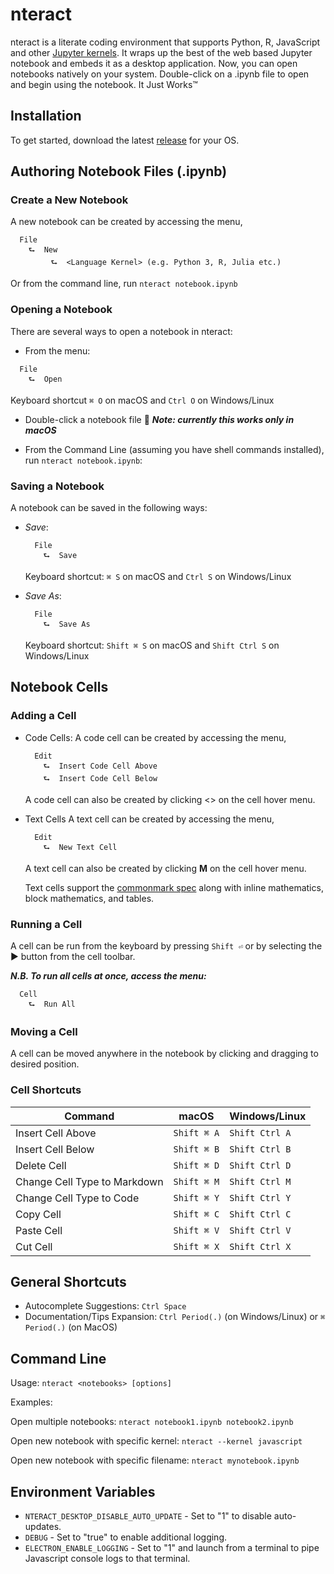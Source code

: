 # nteract

nteract is a literate coding environment that supports Python, R, JavaScript and other [Jupyter kernels](https://github.com/ipython/ipython/wiki/IPython-kernels-for-other-languages). It wraps up the best of the web based Jupyter notebook and embeds it as a desktop application. Now, you can open notebooks natively on your system. Double-click on a .ipynb file to open and begin using the notebook. It Just Works™

## Installation

To get started, download the latest [release](https://github.com/nteract/nteract/releases) for your OS.

## Authoring Notebook Files (.ipynb)

### Create a New Notebook

A new notebook can be created by accessing the menu,

```
  File
    ⮑  New
         ⮑  <Language Kernel> (e.g. Python 3, R, Julia etc.)
```

Or from the command line, run `nteract notebook.ipynb`

### Opening a Notebook

There are several ways to open a notebook in nteract:

* From the menu:

```
  File
    ⮑  Open
```

Keyboard shortcut `⌘ O` on macOS and `Ctrl O` on Windows/Linux

* Double-click a notebook file :tada: **_Note: currently this works only in macOS_**

* From the Command Line (assuming you have shell commands installed), run `nteract notebook.ipynb`:

### Saving a Notebook

A notebook can be saved in the following ways:

* _Save_:
    ```
      File
        ⮑  Save
    ```

    Keyboard shortcut: `⌘ S` on macOS and `Ctrl S` on Windows/Linux

* _Save As_:
  ```
    File
      ⮑  Save As
  ```

  Keyboard shortcut: `Shift ⌘ S` on macOS and `Shift Ctrl S` on Windows/Linux

## Notebook Cells

### Adding a Cell

* Code Cells:
    A code cell can be created by accessing the menu,

    ```
      Edit
        ⮑  Insert Code Cell Above
        ⮑  Insert Code Cell Below
    ```

    A code cell can also be created by clicking <> on the cell hover menu.

* Text Cells
    A text cell can be created by accessing the menu,

    ```
      Edit
        ⮑  New Text Cell
    ```

    A text cell can also be created by clicking **M** on the cell hover menu.

    Text cells support the [commonmark spec](http://commonmark.org/) along with
    inline mathematics, block mathematics, and tables.

### Running a Cell

A cell can be run from the keyboard by pressing `Shift ⏎` or by selecting the ▶︎ button from the cell toolbar.

**_N.B. To run all cells at once, access the menu:_**

```
  Cell
    ⮑  Run All
```

### Moving a Cell

A cell can be moved anywhere in the notebook by clicking and dragging to desired position.

### Cell Shortcuts

Command | macOS | Windows/Linux
---|---|---
Insert Cell Above | `Shift ⌘ A` | `Shift Ctrl A`
Insert Cell Below | `Shift ⌘ B` | `Shift Ctrl B`
Delete Cell | `Shift ⌘ D` | `Shift Ctrl D`
Change Cell Type to Markdown | `Shift ⌘ M` | `Shift Ctrl M`
Change Cell Type to Code | `Shift ⌘ Y` | `Shift Ctrl Y`
Copy Cell | `Shift ⌘ C` | `Shift Ctrl C`
Paste Cell | `Shift ⌘ V` | `Shift Ctrl V`
Cut Cell | `Shift ⌘ X` | `Shift Ctrl X`

## General Shortcuts

* Autocomplete Suggestions: `Ctrl Space`
* Documentation/Tips Expansion: `Ctrl Period(.)` (on Windows/Linux) or `⌘ Period(.)` (on MacOS)

## Command Line

Usage: `nteract <notebooks> [options]`

Examples:

Open multiple notebooks: `nteract notebook1.ipynb notebook2.ipynb`

Open new notebook with specific kernel: `nteract --kernel javascript`

Open new notebook with specific filename: `nteract mynotebook.ipynb`

## Environment Variables

* `NTERACT_DESKTOP_DISABLE_AUTO_UPDATE` - Set to "1" to disable auto-updates.
* `DEBUG` - Set to "true" to enable additional logging.
* `ELECTRON_ENABLE_LOGGING` - Set to "1" and launch from a terminal to pipe Javascript console logs to that terminal.
